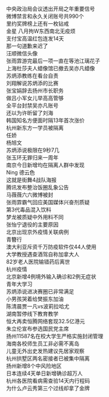 中央政治局会议透出开局之年重要信号  
微博禁言和永久关闭账号共990个  
里约奖牌榜上还有一枚钻戒  
金星 八月拘W东西南北无疫烦  
支付宝高温红包连发14天  
那一句道歉来迟了  
汪顺微信头像  
张雨霏游完最后一项一直在等池江璃花子  
上海杜莎夫人蜡像馆已撤去吴亦凡蜡像  
苏炳添教练在看台自责  
刘翔解说苏炳添的比赛  
张宝娟辞去扬州市长职务  
做吕小军女儿举高高管够  
全平台封禁吴亦凡账号  
还以为许昕留了刘海  
韩国知名方便面时隔13年首次涨价  
杭州新东方一学员被隔离  
任娇  
杨旭文  
苏炳添说极限在9秒7几  
张玉环无罪归来一周年  
南京今日新增均在隔离人群中发现  
Ning 德云色  
这就是街舞4战队海报  
腾讯发布整治饭圈乱象公告  
马薇薇六六微博被封  
张雨霏霸气回应美国媒体兴奋剂质疑  
第3代毒品混入饮料  
梦龙被质疑中外用料不同  
张怡宁退役的主要原因  
北京出现京外疫情关联病例  
青簪行  
澳大利亚斥资千万防疫软件仅44人使用  
大学教授遇查酒驾自称加拿大人  
82岁老人医院输错药后离世  
杭州疫情  
北京新增4例境外输入确诊和2例无症状  
青年大学习  
苏炳添说进决赛圈已非常满足  
小男孩哭着给樊振东加油  
陈清晨贾一凡vs波莉拉哈尤  
湖南暂停线下教育教学  
恒大再卖恒腾网络套现32.5亿港元  
朱立伦宣布参选国民党主席  
扬州11587名在校大学生严格实施封闭管理  
海南各校师生员工非必需不离岛  
儿童无外出史发热建议先居家观察  
杭州拱墅区两名密接者已被集中隔离  
扬州新增8个中风险地区  
日本连续4天单日新增确诊超万人  
杭州各医院看病需查验14天内行程码  
为什么卢云秀第三个过线却拿了金牌  
